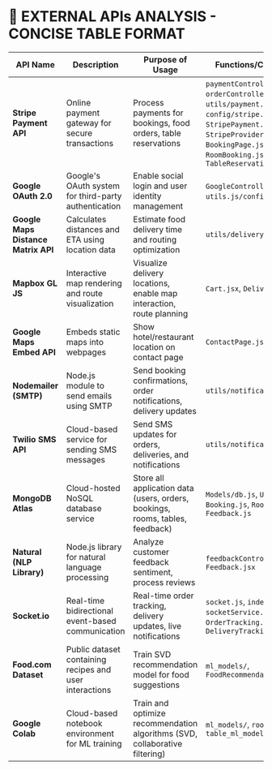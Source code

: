 # 🔗 EXTERNAL APIs ANALYSIS - CONCISE TABLE FORMAT

| **API Name** | **Description** | **Purpose of Usage** | **Functions/Classes Involved** |
|--------------|-----------------|---------------------|-------------------------------|
| **Stripe Payment API** | Online payment gateway for secure transactions | Process payments for bookings, food orders, table reservations | `paymentController.js`, `orderControllers.js`, `utils/payment.js`, `config/stripe.js`, `StripePayment.jsx`, `StripeProvider.jsx`, `BookingPage.js`, `MenuOrder.jsx`, `RoomBooking.jsx`, `TableReservationPage.js` |
| **Google OAuth 2.0** | Google's OAuth system for third-party authentication | Enable social login and user identity management | `GoogleController.js`, `utils.js/config.js`, `Login.js` |
| **Google Maps Distance Matrix API** | Calculates distances and ETA using location data | Estimate food delivery time and routing optimization | `utils/delivery.js` |
| **Mapbox GL JS** | Interactive map rendering and route visualization | Visualize delivery locations, enable map interaction, route planning | `Cart.jsx`, `DeliveryMap.js` |
| **Google Maps Embed API** | Embeds static maps into webpages | Show hotel/restaurant location on contact page | `ContactPage.js` |
| **Nodemailer (SMTP)** | Node.js module to send emails using SMTP | Send booking confirmations, order notifications, delivery updates | `utils/notifications.js` |
| **Twilio SMS API** | Cloud-based service for sending SMS messages | Send SMS updates for orders, deliveries, and notifications | `utils/notifications.js` |
| **MongoDB Atlas** | Cloud-hosted NoSQL database service | Store all application data (users, orders, bookings, rooms, tables, feedback) | `Models/db.js`, `User.js`, `Order.js`, `Booking.js`, `Room.js`, `Table.js`, `Feedback.js` |
| **Natural (NLP Library)** | Node.js library for natural language processing | Analyze customer feedback sentiment, process reviews | `feedbackController.js`, `Feedback.jsx` |
| **Socket.io** | Real-time bidirectional event-based communication | Real-time order tracking, delivery updates, live notifications | `socket.js`, `index.js`, `socketService.js`, `OrderTracking.jsx`, `DeliveryTracking.jsx` |
| **Food.com Dataset** | Public dataset containing recipes and user interactions | Train SVD recommendation model for food suggestions | `ml_models/`, `FoodRecommendationController.js` |
| **Google Colab** | Cloud-based notebook environment for ML training | Train and optimize recommendation algorithms (SVD, collaborative filtering) | `ml_models/`, `rooms_ml_models/`, `table_ml_models/` |
